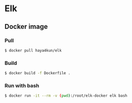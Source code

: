 # Elk
## Docker image

### Pull
```sh
$ docker pull haya4kun/elk
```

### Build
```sh
$ docker build -f Dockerfile .
```

### Run with bash
```sh
$ docker run -it --rm -v (pwd):/root/elk-docker elk bash
```
